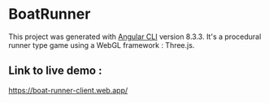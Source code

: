 # BoatRunner

This project was generated with [Angular CLI](https://github.com/angular/angular-cli) version 8.3.3.
It's a procedural runner type game using a WebGL framework : Three.js.

## Link to live demo : 
https://boat-runner-client.web.app/

